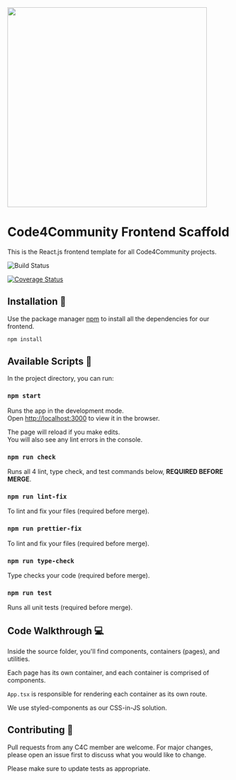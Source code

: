 <img src="https://c4cneu-public.s3.us-east-2.amazonaws.com/Site/SFTT_Logo.png" width="450px"/>

# Code4Community Frontend Scaffold

This is the React.js frontend template for all Code4Community projects. 

![Build Status](https://github.com/Code-4-Community/speak-for-the-trees-frontend/workflows/build%2C+lint%2C+test/badge.svg?branch=master)

[![Coverage Status](https://coveralls.io/repos/github/Code-4-Community/speak-for-the-trees-frontend/badge.svg?branch=master)](https://coveralls.io/github/Code-4-Community/speak-for-the-trees-frontend?branch=master)

## Installation :wrench:

Use the package manager [npm](https://www.npmjs.com/) to install all the dependencies for our frontend.

```bash
npm install
```

## Available Scripts :robot:

In the project directory, you can run:

### `npm start`

Runs the app in the development mode.<br />
Open [http://localhost:3000](http://localhost:3000) to view it in the browser.

The page will reload if you make edits.<br />
You will also see any lint errors in the console.

### `npm run check`

Runs all 4 lint, type check, and test commands below, **REQUIRED BEFORE MERGE**.

### `npm run lint-fix`

To lint and fix your files (required before merge).

### `npm run prettier-fix`

To lint and fix your files (required before merge).

### `npm run type-check`

Type checks your code (required before merge).

### `npm run test`

Runs all unit tests (required before merge). 

## Code Walkthrough :computer:
Inside the source folder, you'll find components, containers (pages), and utilities.

Each page has its own container, and each container is comprised of components.

`App.tsx` is responsible for rendering each container as its own route.

We use styled-components as our CSS-in-JS solution.

## Contributing :handshake:
Pull requests from any C4C member are welcome. For major changes, please open an issue first to discuss what you would like to change.

Please make sure to update tests as appropriate.
